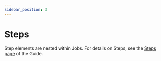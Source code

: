```yaml
---
sidebar_position: 3
---
```


# Steps

Step elements are nested within Jobs. For details on Steps, see the [Steps page](guide-to-dynamic-builds/steps) of the Guide.